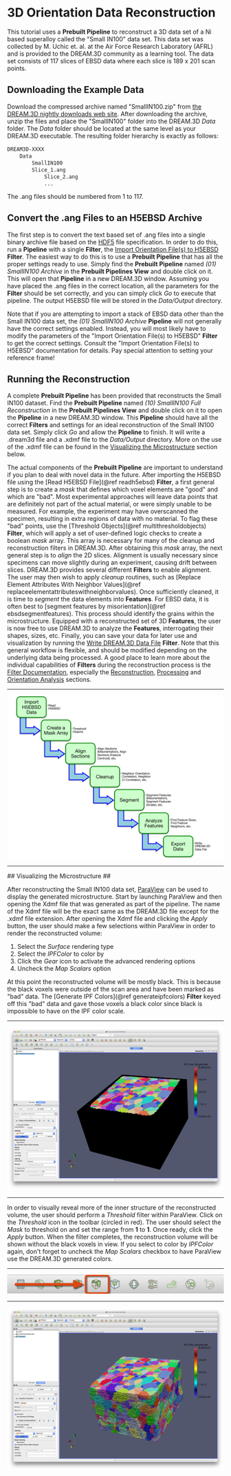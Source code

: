 # 3D Orientation Data Reconstruction  #


This tutorial uses a **Prebuilt Pipeline** to reconstruct a 3D data set of a Ni based superalloy called the "Small IN100" data set. This data set was collected by M. Uchic et. al. at the Air Force Research Laboratory (AFRL) and is provided to the DREAM.3D community as a learning tool. The data set consists of 117 slices of EBSD data where each slice is 189 x 201 scan points.

## Downloading the Example Data ##
Download the compressed archive named "SmallIN100.zip" from [the DREAM.3D nightly downloads web site](http://dream3d.bluequartz.net/Data/SmallIN100.zip). After downloading the archive, unzip the files and place the  "SmallIN100" folder into the DREAM.3D _Data_ folder. The _Data_ folder should be located at the same level as your DREAM.3D executable. The resulting folder hierarchy is exactly as follows:

 	DREAM3D-XXXX
   		Data
     		SmallIN100
       		Slice_1.ang
        		Slice_2.ang
        		...

The .ang files should be numbered from 1 to 117.

## Convert the .ang Files to an H5EBSD Archive ##
The first step is to convert the text based set of .ang files into a single binary archive file based on the [HDF5](http://www.hdfgroup.org) file specification. In order to do this, run a **Pipeline** with a single **Filter**, the  [Import Orientation File(s) to H5EBSD](ebsdtoh5ebsd.html) **Filter**. The easiest way to do this is to use a **Prebuilt Pipeline** that has all the proper settings ready to use. Simply find the **Prebuilt Pipeline** named <i>(01) SmallIN100 Archive</i> in the **Prebuilt Pipelines View** and double click on it. This will open that **Pipeline** in a new DREAM.3D window. Assuming you have placed the .ang files in the correct location, all the parameters for the **Filter** should be set correctly, and you can simply click *Go* to execute that pipeline. The output H5EBSD file will be stored in the *Data/Output* directory.

Note that if you are attempting to import a stack of EBSD data other than the Small IN100 data set, the <i>(01) SmallIN100 Archive</i> **Pipeline** will not generally have the correct settings enabled. Instead, you will most likely have to modify the parameters of the "Import Orientation File(s) to H5EBSD" **Filter** to get the correct settings. Consult the "Import Orientation File(s) to H5EBSD" documentation for details. Pay special attention to setting your reference frame!

## Running the Reconstruction ##
A complete **Prebuilt Pipeline** has been provided that reconstructs the Small IN100 dataset. Find the **Prebuilt Pipeline** named <i>(10) SmallIN100 Full Reconstruction</i> in the **Prebuilt Pipelines View** and double click on it to open the **Pipeline** in a new DREAM.3D window. This **Pipeline** should have all the correct **Filters** and settings for an ideal reconstruction of the Small IN100 data set. Simply click *Go* and allow the **Pipeline** to finish. It will write a .dream3d file and a .xdmf file to the *Data/Output* directory. More on the use of the .xdmf file can be found in the [Visualizing the Microstructure](#vismicro) section below.

The actual components of the **Prebuilt Pipeline** are important to understand if you plan to deal with novel data in the future. After importing the H5EBSD file using the [Read H5EBSD File](@ref readh5ebsd) **Filter**, a first general step is to create a _mask_ that defines which voxel elements are "good" and which are "bad". Most experimental approaches will leave data points that are definitely not part of the actual material, or were simply unable to be measured. For example, the experiment may have overscanned the specimen, resulting in extra regions of data with no material. To flag these "bad" points, use the [Threshold Objects](@ref multithresholdobjects) **Filter**, which will apply a set of user-defined logic checks to create a boolean _mask_ array. This array is necessary for many of the cleanup and reconstruction filters in DREAM.3D. After obtaining this _mask_ array, the next general step is to _align_ the 2D slices. Alignment is usually necessary since specimens can move slightly during an experiment, causing drift between slices. DREAM.3D provides several different **Filters** to enable alignment. The user may then wish to apply _cleanup_ routines, such as [Replace Element Attributes With Neighbor Values](@ref replaceelementattributeswithneighborvalues). Once sufficiently cleaned, it is time to _segment_ the data elements into **Features**. For EBSD data, it is often best to [segment features by misorientation](@ref ebsdsegmentfeatures). This process should identify the grains within the microstructure. Equipped with a reconstructed set of 3D **Features**, the user is now free to use DREAM.3D to analyze the **Features**, interrogating their shapes, sizes, etc. Finally, you can save your data for later use and visualization by running the [Write DREAM.3D Data File](datacontainerwriter.html) **Filter**. Note that this general workflow is flexible, and should be modified depending on the underlying data being processed. A good place to learn more about the individual capabilities of **Filters** during the reconstruction process is the [Filter Documentation](filterdocumentation.html), especially the [Reconstruction](reconstructionfilters.html), [Processing](processingfilters.html) and [Orientation Analysis](orientationanalysisfilters.html) sections.

------------

![General Workflow for EBSD Reconstruction](Images/EbsdReconstruction.png)

------------

<a name="vismicro">
## Visualizing the Microstructure ##
</a>

After reconstructing the Small IN100 data set, [ParaView](http://www.paraview.org) can be used to display the generated microstructure. Start by launching ParaView and then opening the Xdmf file that was generated as part of the pipeline. The name of the Xdmf file will be the exact same as the DREAM.3D file except for the .xdmf file extension. After opening the Xdmf file and clicking the _Apply_ button, the user should make a few selections within ParaView in order to render the reconstructed volume:

1. Select the *Surface* rendering type
2. Select the *IPFColor* to color by
3. Click the _Gear_ icon to activate the advanced rendering options
4. Uncheck the *Map Scalars* option

At this point the reconstructed volume will be mostly black. This is because the black voxels were outside of the scan area and have been marked as "bad" data.  The [Generate IPF Colors](@ref generateipfcolors) **Filter** keyed off this "bad" data and gave those voxels a black color since black is impossible to have on the IPF color scale.

------------

![Initial Rendering of the Reconstructed Small IN100 Data Set Showing Bad Voxels in Black](Images/Ex_Reconstruction_40.png)

------------

In order to visually reveal more of the inner structure of the reconstructed volume, the user should perform a *Threshold* filter within ParaView.  Click on the *Threshold* icon in the toolbar (circled in red). The user should select the _Mask_ to threshold on and set the range from **1** to **1**. Once ready, click the _Apply_ button. When the filter completes, the reconstruction volume will be shown without the black voxels in view. If you select to color by *IPFColor* again, don't forget to uncheck the *Map Scalars* checkbox to have ParaView use the DREAM.3D generated colors.

------------

![Applying the Threshold Filter Using the Toolbar](Images/ParaViewToolbar.png)


------------

![Visualizing the EBSD Data](Images/Ex_Reconstruction_44.png)


